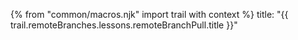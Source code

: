 {% from "common/macros.njk" import trail with context %}
<frontmatter>
title: "{{ trail.remoteBranches.lessons.remoteBranchPull.title }}"
</frontmatter>

<include src="unit-inPage-asFlat.md" boilerplate />
